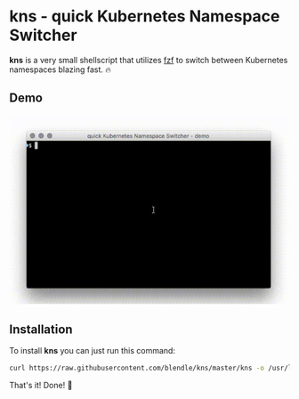 # kns - quick Kubernetes Namespace Switcher
**kns** is a very small shellscript that utilizes [fzf](https://git.io/C4FBDw)
to switch between Kubernetes namespaces blazing fast. :fire:

## Demo
![Demo](.github/kns-demo.gif)

## Installation
To install **kns** you can just run this command:
```bash
curl https://raw.githubusercontent.com/blendle/kns/master/kns -o /usr/local/bin/kns && chmod +x $_
```
That's it! Done! :raised_hands:
